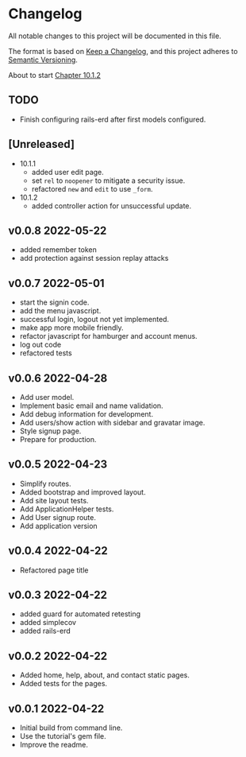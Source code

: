 # Changelog

All notable changes to this project will be documented in this file.

The format is based on [Keep a Changelog](https://keepachangelog.com/en/1.0.0/),
and this project adheres to [Semantic Versioning](https://semver.org/spec/v2.0.0.html).

About to start [Chapter 10.1.2](https://www.learnenough.com/ruby-on-rails-7th-edition-tutorial/updating_and_deleting_users#sec-unsuccessful_edits)

## TODO

- Finish configuring rails-erd after first models configured.

## [Unreleased]

- 10.1.1
  - added user edit page.
  - set `rel` to `noopener` to mitigate a security issue.
  - refactored `new` and `edit` to use `_form`.
- 10.1.2
  - added controller action for unsuccessful update.

## v0.0.8 2022-05-22

- added remember token
- add protection against session replay attacks

## v0.0.7 2022-05-01

- start the signin code.
- add the menu javascript.
- successful login, logout not yet implemented.
- make app more mobile friendly.
- refactor javascript for hamburger and account menus.
- log out code
- refactored tests

## v0.0.6 2022-04-28

- Add user model.
- Implement basic email and name validation.
- Add debug information for development.
- Add users/show action with sidebar and gravatar image.
- Style signup page.
- Prepare for production.

## v0.0.5 2022-04-23

- Simplify routes.
- Added bootstrap and improved layout.
- Add site layout tests.
- Add ApplicationHelper tests.
- Add User signup route.
- Add application version

## v0.0.4 2022-04-22

- Refactored page title

## v0.0.3 2022-04-22

- added guard for automated retesting
- added simplecov
- added rails-erd

## v0.0.2 2022-04-22

- Added home, help, about, and contact static pages.
- Added tests for the pages.

## v0.0.1 2022-04-22

- Initial build from command line.
- Use the tutorial's gem file.
- Improve the readme.
